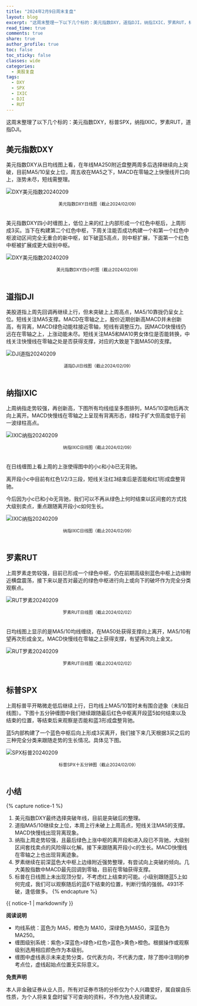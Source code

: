 ```yaml
---
title: "2024年2月9日周末复盘"
layout: blog
excerpt: "这周末整理一下以下几个标的：美元指数DXY，道指DJI，纳指IXIC，罗素RUT，标普SPX。"
read_time: true
comments: true
share: true
author_profile: true
toc: false
toc_sticky: false
classes: wide
categories:
  - 美股复盘
tags:
  - DXY
  - SPX
  - IXIC
  - DJI
  - RUT
---
```


这周末整理了以下几个标的：美元指数DXY，标普SPX，纳指IXIC，罗素RUT，道指DJI。

## 美元指数DXY

美元指数DXY从日均线图上看，在年线MA250附近盘整两周多后选择继续向上突破，目前MA5/10呈女上位，周五收在MA5之下，MACD在零轴之上快慢线开口向上，涨势未尽，短线需整理。

![DXY美元指数20240209](https://image.olim.cc/2024/2024-02-09-DXY-day.png)
<small><center>美元指数DXY日线图（截止2024/02/09）</center></small>　

美元指数DXY四小时缠图上，低位上来的红上内部形成一个红色中枢后，上周形成3买。当下在构建第二个红色中枢，下周关注能否成功构建一个和第一个红色中枢波动区间完全无重合的新中枢，如下破蓝5高点，则中枢扩展，下面第一个红色中枢被扩展成更大级别中枢。

![DXY美元指数20240209](https://image.olim.cc/2024/2024-02-09-DXY-hour.png)
<small><center>美元指数DXY四小时图（截止2024/02/09）</center></small>　

## 道指DJI

美股道指上周先回调再继续上行，但未突破上上周高点，MA5/10靠拢仍呈女上位。短线关注MA5支撑。MACD在零轴之上，股价近期创新高MACD并未创新高，有背离，MACD绿色动能柱接近零轴，短线有调整压力。因MACD快慢线仍远在在零轴之上，上涨动能未尽。短线关注MA5和MA10男女体位是否能转换，中线关注快慢线在零轴之处是否获得支撑，对应的大致是下面MA50的支撑。

![DJI道指20240209](https://image.olim.cc/2024/2024-02-09-DJI-day.png)
<small><center>道指DJI日线图（截止2024/02/09）</center></small>　

## 纳指IXIC

上周纳指走势较强，再创新高，下图所有均线组呈多图排列，MA5/10湿吻后再次向上离开。MACD快慢线在零轴之上呈现有背离形态，绿柱子扩大但高度低于前一波绿柱高点。

![IXIC纳指20240209](https://image.olim.cc/2024/2024-02-09-IXIC-j.png)
<small><center>纳指IXIC日线图（截止2024/02/09）</center></small>　

在日线缠图上看上周的上涨使得图中的小c和小b已无背驰。

离开段小c中目前有红色1/2/3三段，短线关注红3结束后是否能和红1形成盘整背驰。

今后因为小c已和小b无背驰，我们可以不再从绿色上何时结束以区间套的方式找大级别卖点，重点跟随离开段小c如何生长。

![IXIC纳指20240209](https://image.olim.cc/2024/2024-02-09-IXIC-c.png)
<small><center>纳指IXIC日线图（截止2024/02/09）</center></small>　

## 罗素RUT

上周罗素走势较强，目前已形成一个绿色中枢，仍在前期高级别蓝色中枢上边缘附近横盘震荡，接下来以是否对最近的绿色中枢进行向上或向下的破坏作为完全分类观察点。

![RUT罗素20240209](https://image.olim.cc/2024/2024-02-09-RUT.png)
<small><center>罗素RUT日线图（截止2024/02/02）</center></small>　

日均线图上显示的是MA5/10均线缠绕，在MA50处获得支撑向上离开，MA5/10有望再次形成金叉。MACD快慢线在零轴之上获得支撑，有望再次向上金叉。

![RUT罗素20240209](https://image.olim.cc/2024/2024-02-09-RUT-j.png)
<small><center>罗素RUT日线图（截止2024/02/02）</center></small>　

## 标普SPX

上周标普平开略微走低后继续上行，日均线上MA5/10暂时未有围合迹象（未贴日线图）。下图十五分钟缠图中我们继续跟随最后红色中枢离开段蓝5如何结束以及结束的位置，等结束后来观察是否能和蓝3形成盘整背驰。

蓝5内部构建了一个蓝色中枢后向上形成3买离开，我们接下来几天根据3买之后的三种完全分类来跟随走势的生长情况。具体见下图。

![SPX标普20240209](https://image.olim.cc/2024/2024-02-09-SPX-minute.png)
<small><center>标普SPX十五分钟图（截止2024/02/09）</center></small>　

## 小结
{% capture notice-1 %}
1. 美元指数DXY最终选择突破年线，目前是突破后的整理。
2. 道指MA5/10继续女上位，本周上行未破上上周高点，短线关注MA5的支撑。MACD快慢线出现背离现象。
3. 纳指上周走势较强，且最后绿色上涨中枢的离开段和进入段已不背驰，大级别区间套找卖点的风险得以化解。接下来跟随离开段小c的生长。MACD快慢线在零轴之上也出现背离迹象。
4. 罗素继续在前深蓝色大中枢上边缘附近强势整理，有尝试向上突破的倾向。几大美股指数中MACD最先回调到零轴，目前在零轴获得支撑。
5. 标普在日线图上未出现顶分型，不考虑红上结束的可能。小级别跟随蓝5上如何完成，我们可以观察随后的蓝6下结束的位置，判断行情的强弱。4931不破，逢低做多。
{% endcapture %}
<div class="notice--info">{{ notice-1 | markdownify }}</div>

**阅读说明**

* 均线系统：蓝色为 MA5，橙色为 MA10，深绿色为MA50，深蓝色为MA250。
* 缠图级别系统：紫色>深蓝色>绿色>红色>蓝色>黄色>橙色。根据操作或观察级别选用相应颜色作为本级别。
* 缠图中虚线表示未来走势分类，仅代表方向，不代表力度，除了图中注明的参考点位，虚线起始点位置无实际意义。

**免责声明** 

本人非金融证券从业人员，所有对证券市场的分析仅为个人兴趣爱好，属自娱自乐性质，为个人将来复盘时留下可查询的资料，不作为他人投资建议。

